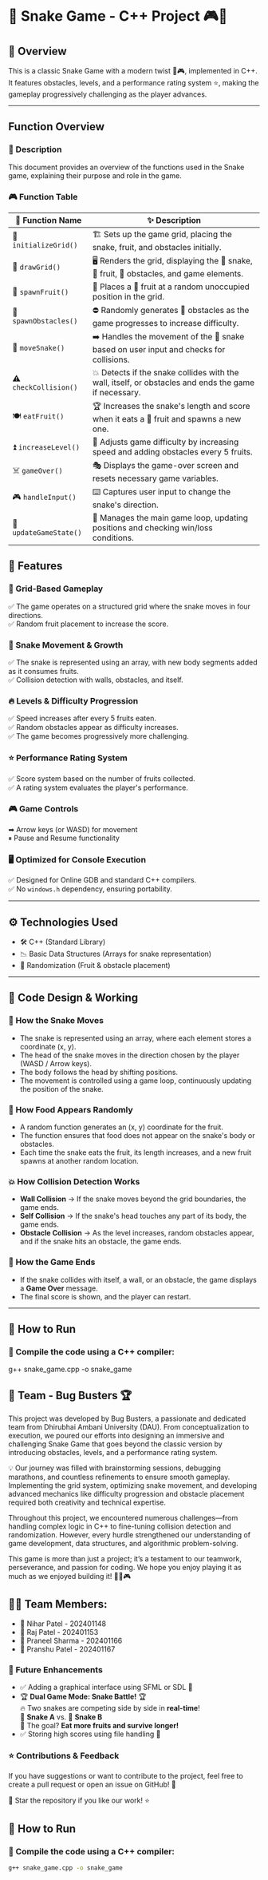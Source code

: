 # 🐍 Snake Game - C++ Project 🎮🚀

## 📌 Overview

This is a classic Snake Game with a modern twist 🔹🎮, implemented in C++. It features obstacles, levels, and a performance rating system ⭐, making the gameplay progressively challenging as the player advances.

---
## Function Overview  

### 📜 Description  
This document provides an overview of the functions used in the Snake game, explaining their purpose and role in the game.  

### 🎮 Function Table  

| 🔹 **Function Name**     | ✨ **Description** |
|-------------------------|------------------|
| 🎲 `initializeGrid()`   | 🏗️ Sets up the game grid, placing the snake, fruit, and obstacles initially. |
| 🎨 `drawGrid()`         | 🖥️ Renders the grid, displaying the 🐍 snake, 🍎 fruit, 🧱 obstacles, and game elements. |
| 🍏 `spawnFruit()`       | 🌱 Places a 🍎 fruit at a random unoccupied position in the grid. |
| 🚧 `spawnObstacles()`   | ⛔ Randomly generates 🧱 obstacles as the game progresses to increase difficulty. |
| 🏃 `moveSnake()`        | ➡️ Handles the movement of the 🐍 snake based on user input and checks for collisions. |
| ⚠️ `checkCollision()`   | 💥 Detects if the snake collides with the wall, itself, or obstacles and ends the game if necessary. |
| 🍽️ `eatFruit()`        | 🏆 Increases the snake's length and score when it eats a 🍎 fruit and spawns a new one. |
| ⏫ `increaseLevel()`    | 🚀 Adjusts game difficulty by increasing speed and adding obstacles every 5 fruits. |
| ☠️ `gameOver()`        | 🎭 Displays the game-over screen and resets necessary game variables. |
| 🎮 `handleInput()`      | ⌨️ Captures user input to change the snake's direction. |
| 🔄 `updateGameState()`  | 🔄 Manages the main game loop, updating positions and checking win/loss conditions. |


## 🌟 Features

### 🎯 Grid-Based Gameplay
✅ The game operates on a structured grid where the snake moves in four directions.  
✅ Random fruit placement to increase the score.  

### 🐍 Snake Movement & Growth
✅ The snake is represented using an array, with new body segments added as it consumes fruits.  
✅ Collision detection with walls, obstacles, and itself.  

### 🔥 Levels & Difficulty Progression
✅ Speed increases after every 5 fruits eaten.  
✅ Random obstacles appear as difficulty increases.  
✅ The game becomes progressively more challenging.  

### ⭐ Performance Rating System
✅ Score system based on the number of fruits collected.  
✅ A rating system evaluates the player's performance.  

### 🎮 Game Controls
➡ Arrow keys (or WASD) for movement  
⏸ Pause and Resume functionality  

### 🖥 Optimized for Console Execution
✅ Designed for Online GDB and standard C++ compilers.  
✅ No `windows.h` dependency, ensuring portability.  

---

## ⚙ Technologies Used

- 🛠 C++ (Standard Library)  
- 📉 Basic Data Structures (Arrays for snake representation)  
- 🎢 Randomization (Fruit & obstacle placement)  

---

## 🫠 Code Design & Working

### 🐍 How the Snake Moves
- The snake is represented using an array, where each element stores a coordinate (x, y).  
- The head of the snake moves in the direction chosen by the player (WASD / Arrow keys).  
- The body follows the head by shifting positions.  
- The movement is controlled using a game loop, continuously updating the position of the snake.  

### 🍎 How Food Appears Randomly
- A random function generates an (x, y) coordinate for the fruit.  
- The function ensures that food does not appear on the snake's body or obstacles.  
- Each time the snake eats the fruit, its length increases, and a new fruit spawns at another random location.  

### 💥 How Collision Detection Works
- **Wall Collision** → If the snake moves beyond the grid boundaries, the game ends.  
- **Self Collision** → If the snake's head touches any part of its body, the game ends.  
- **Obstacle Collision** → As the level increases, random obstacles appear, and if the snake hits an obstacle, the game ends.  

### 🎯 How the Game Ends
- If the snake collides with itself, a wall, or an obstacle, the game displays a **Game Over** message.  
- The final score is shown, and the player can restart.  

---

## 🚀 How to Run
### 📌 Compile the code using a C++ compiler:

g++ snake_game.cpp -o snake_game


## 👥 Team - Bug Busters 🏆
This project was developed by Bug Busters, a passionate and dedicated team from Dhirubhai Ambani University (DAU). From conceptualization to execution, we poured our efforts into designing an immersive and challenging Snake Game that goes beyond the classic version by introducing obstacles, levels, and a performance rating system.

💡 Our journey was filled with brainstorming sessions, debugging marathons, and countless refinements to ensure smooth gameplay. Implementing the grid system, optimizing snake movement, and developing advanced mechanics like difficulty progression and obstacle placement required both creativity and technical expertise.

Throughout this project, we encountered numerous challenges—from handling complex logic in C++ to fine-tuning collision detection and randomization. However, every hurdle strengthened our understanding of game development, data structures, and algorithmic problem-solving.

This game is more than just a project; it’s a testament to our teamwork, perseverance, and passion for coding. We hope you enjoy playing it as much as we enjoyed building it! 🚀🐍🎮

## 👨‍💻 Team Members:
- 📌 Nihar Patel - 202401148
- 📌 Raj Patel - 202401153
- 📌 Praneel Sharma - 202401166
- 📌 Pranshu Patel - 202401167

### 🔮 Future Enhancements
- ✅ Adding a graphical interface using SFML or SDL 🎨
- 🏆 **Dual Game Mode: Snake Battle!** 🏆  
🔥 Two snakes are competing side by side in **real-time**!  
🐍 **Snake A** vs. 🐍 **Snake B**  
🎯 The goal? **Eat more fruits and survive longer!**  
- ✅ Storing high scores using file handling 📁

### ⭐ Contributions & Feedback
If you have suggestions or want to contribute to the project, feel free to create a pull request or open an issue on GitHub! 🚀

📌 Star the repository if you like our work! ⭐

## 🚀 How to Run
### 📌 Compile the code using a C++ compiler:
```sh
g++ snake_game.cpp -o snake_game





